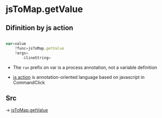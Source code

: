 # jsToMap.getValue

## Difinition by js action

```js.js

var=value
	?func=jsToMap.getValue
	?args=
		&lineString=
```

- The `run` prefix on var is a process annotation, not a variable definition

- [js action](#) is annotation-oriented language based on javascript in CommandClick

## Src

-> [jsToMap.getValue](https://github.com/puutaro/CommandClick/blob/master/app/src/main/java/com/puutaro/commandclick/fragment_lib/terminal_fragment/js_interface/text/JsToMap.kt#L38)


